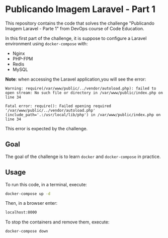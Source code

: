 # Publicando Imagem Laravel - Part 1

This repository contains the code that solves the challenge "Publicando Imagem Laravel - Parte 1" from DevOps course of Code Education.

In this first part of the challenge, it is suppose to configure a Laravel environment using `docker-compose` with:
 - Nginx
 - PHP-FPM
 - Redis
 - MySQL

 **Note**: when accessing the Laravel application,you will see the error:
```browser
Warning: require(/var/www/public/../vendor/autoload.php): failed to open stream: No such file or directory in /var/www/public/index.php on line 34

Fatal error: require(): Failed opening required '/var/www/public/../vendor/autoload.php' (include_path='.:/usr/local/lib/php') in /var/www/public/index.php on line 34
```

This error is expected by the challenge.

## Goal

The goal of the challenge is to learn `docker` and `docker-compose` in practice.

## Usage

To run this code, in a terminal, execute:

```bash
docker-compose up -d
```

Then, in a browser enter:

```bash
localhost:8000
```

To stop the containers and remove them, execute:
```bash
docker-compose down
```